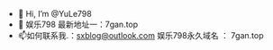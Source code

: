 - 👋 Hi, I’m @YuLe798
- 👀 娱乐798 最新地址一：7gan.top
- 📫如何联系我.：sxblog@outlook.com
娱乐798永久域名 ： 7gan.top 
<!---
YuLe798/YuLe798 is a ✨ special ✨ repository because its `README.md` (this file) appears on your GitHub profile.
You can click the Preview link to take a look at your changes.
--->